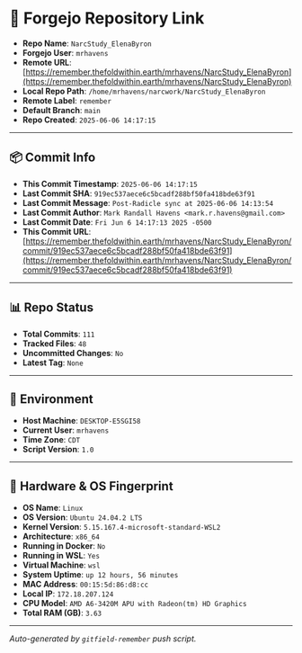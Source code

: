 # 🔗 Forgejo Repository Link

- **Repo Name**: `NarcStudy_ElenaByron`
- **Forgejo User**: `mrhavens`
- **Remote URL**: [https://remember.thefoldwithin.earth/mrhavens/NarcStudy_ElenaByron](https://remember.thefoldwithin.earth/mrhavens/NarcStudy_ElenaByron)
- **Local Repo Path**: `/home/mrhavens/narcwork/NarcStudy_ElenaByron`
- **Remote Label**: `remember`
- **Default Branch**: `main`
- **Repo Created**: `2025-06-06 14:17:15`

---

## 📦 Commit Info

- **This Commit Timestamp**: `2025-06-06 14:17:15`
- **Last Commit SHA**: `919ec537aece6c5bcadf288bf50fa418bde63f91`
- **Last Commit Message**: `Post-Radicle sync at 2025-06-06 14:13:54`
- **Last Commit Author**: `Mark Randall Havens <mark.r.havens@gmail.com>`
- **Last Commit Date**: `Fri Jun 6 14:17:13 2025 -0500`
- **This Commit URL**: [https://remember.thefoldwithin.earth/mrhavens/NarcStudy_ElenaByron/commit/919ec537aece6c5bcadf288bf50fa418bde63f91](https://remember.thefoldwithin.earth/mrhavens/NarcStudy_ElenaByron/commit/919ec537aece6c5bcadf288bf50fa418bde63f91)

---

## 📊 Repo Status

- **Total Commits**: `111`
- **Tracked Files**: `48`
- **Uncommitted Changes**: `No`
- **Latest Tag**: `None`

---

## 🧭 Environment

- **Host Machine**: `DESKTOP-E5SGI58`
- **Current User**: `mrhavens`
- **Time Zone**: `CDT`
- **Script Version**: `1.0`

---

## 🧬 Hardware & OS Fingerprint

- **OS Name**: `Linux`
- **OS Version**: `Ubuntu 24.04.2 LTS`
- **Kernel Version**: `5.15.167.4-microsoft-standard-WSL2`
- **Architecture**: `x86_64`
- **Running in Docker**: `No`
- **Running in WSL**: `Yes`
- **Virtual Machine**: `wsl`
- **System Uptime**: `up 12 hours, 56 minutes`
- **MAC Address**: `00:15:5d:86:d8:cc`
- **Local IP**: `172.18.207.124`
- **CPU Model**: `AMD A6-3420M APU with Radeon(tm) HD Graphics`
- **Total RAM (GB)**: `3.63`

---

_Auto-generated by `gitfield-remember` push script._
